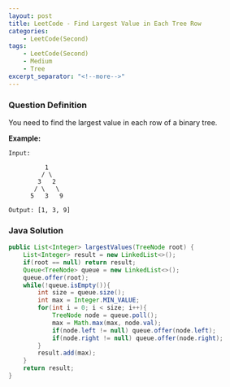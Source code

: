 ```yaml
---
layout: post
title: LeetCode - Find Largest Value in Each Tree Row
categories:
    - LeetCode(Second)
tags:
    - LeetCode(Second)
    - Medium
    - Tree
excerpt_separator: "<!--more-->"
---
```


### Question Definition
You need to find the largest value in each row of a binary tree.
<!--more-->
**Example:**
```
Input:

          1
         / \
        3   2
       / \   \
      5   3   9

Output: [1, 3, 9]
```
### Java Solution
```java
public List<Integer> largestValues(TreeNode root) {
    List<Integer> result = new LinkedList<>();
    if(root == null) return result;
    Queue<TreeNode> queue = new LinkedList<>();
    queue.offer(root);
    while(!queue.isEmpty()){
        int size = queue.size();
        int max = Integer.MIN_VALUE;
        for(int i = 0; i < size; i++){
            TreeNode node = queue.poll();
            max = Math.max(max, node.val);
            if(node.left != null) queue.offer(node.left);
            if(node.right != null) queue.offer(node.right);
        }
        result.add(max);
    }
    return result;
}
```
